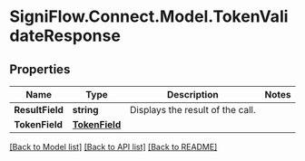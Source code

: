 
# SigniFlow.Connect.Model.TokenValidateResponse

## Properties

Name | Type | Description | Notes
------------ | ------------- | ------------- | -------------
**ResultField** | **string** | Displays the result of the call. | 
**TokenField** | [**TokenField**](TokenField.md) |  | 

[[Back to Model list]](../README.md#documentation-for-models)
[[Back to API list]](../README.md#documentation-for-api-endpoints)
[[Back to README]](../README.md)

